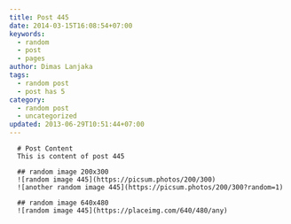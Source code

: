 ```yaml
---
title: Post 445
date: 2014-03-15T16:08:54+07:00
keywords:
  - random
  - post
  - pages
author: Dimas Lanjaka
tags:
  - random post
  - post has 5
category:
  - random post
  - uncategorized
updated: 2013-06-29T10:51:44+07:00
---
```


      # Post Content
      This is content of post 445

      ## random image 200x300
      ![random image 445](https://picsum.photos/200/300)
      ![another random image 445](https://picsum.photos/200/300?random=1)

      ## random image 640x480
      ![random image 445](https://placeimg.com/640/480/any)
      